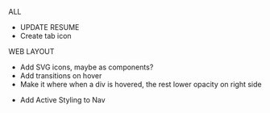 ALL
- UPDATE RESUME
- Create tab icon

WEB LAYOUT

- Add SVG icons, maybe as components?
- Add transitions on hover
- Make it where when a div is hovered, the rest lower opacity on right side
<!-- - Add scroll to div functionality DONE -->
- Add Active Styling to Nav

